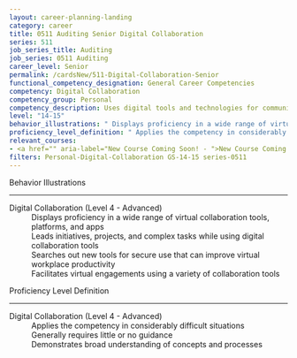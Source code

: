 ```yaml
---
layout: career-planning-landing
category: career
title: 0511 Auditing Senior Digital Collaboration
series: 511
job_series_title: Auditing
job_series: 0511 Auditing
career_level: Senior
permalink: /cardsNew/511-Digital-Collaboration-Senior
functional_competency_designation: General Career Competencies
competency: Digital Collaboration
competency_group: Personal
competency_description: Uses digital tools and technologies for communication, knowledge-sharing, and collaborative processes; works with others to construct and create resources and knowledge, or provide services, in a digital environment.
level: "14-15"
behavior_illustrations: " Displays proficiency in a wide range of virtual collaboration tools, platforms, and apps  Leads initiatives, projects, and complex tasks while using digital collaboration tools  Searches out new tools for secure use that can improve virtual workplace productivity  Facilitates virtual engagements using a variety of collaboration tools"
proficiency_level_definition: " Applies the competency in considerably difficult situations  Generally requires little or no guidance  Demonstrates broad understanding of concepts and processes"
relevant_courses: 
- <a href="" aria-label="New Course Coming Soon! - ">New Course Coming Soon!</a>, 
filters: Personal-Digital-Collaboration GS-14-15 series-0511
---
```


<div class="desktop:grid-col-6 margin-y-3">
  <div class="border-top-2 bg-white padding-3 shadow-5 height-full members-hover border-1px button-border border-top-blue radius-lg">
    <p class="text-bold label-color font-size-21">Behavior Illustrations</p>
    <hr class="hr-green"/>
    <dl class="text-base card-content-color"><dt>Digital Collaboration (Level 4 - Advanced)</dt><dd>Displays proficiency in a wide range of virtual collaboration tools, platforms, and apps </dd><dd>Leads initiatives, projects, and complex tasks while using digital collaboration tools </dd><dd>Searches out new tools for secure use that can improve virtual workplace productivity </dd><dd>Facilitates virtual engagements using a variety of collaboration tools</dd></dl>
  </div>
</div>
<div class="desktop:grid-col-6 margin-y-3">
  <div class="border-top-2 bg-white padding-3 shadow-5 height-full members-hover border-1px button-border border-top-blue radius-lg">
    <p class="text-bold label-color font-size-21">Proficiency Level Definition</p>
     <hr class="hr-green"/>
    <dl class="text-base card-content-color"><dt>Digital Collaboration (Level 4 - Advanced)</dt><dd>Applies the competency in considerably difficult situations </dd><dd>Generally requires little or no guidance </dd><dd>Demonstrates broad understanding of concepts and processes</dd></dl>
  </div>
</div>
